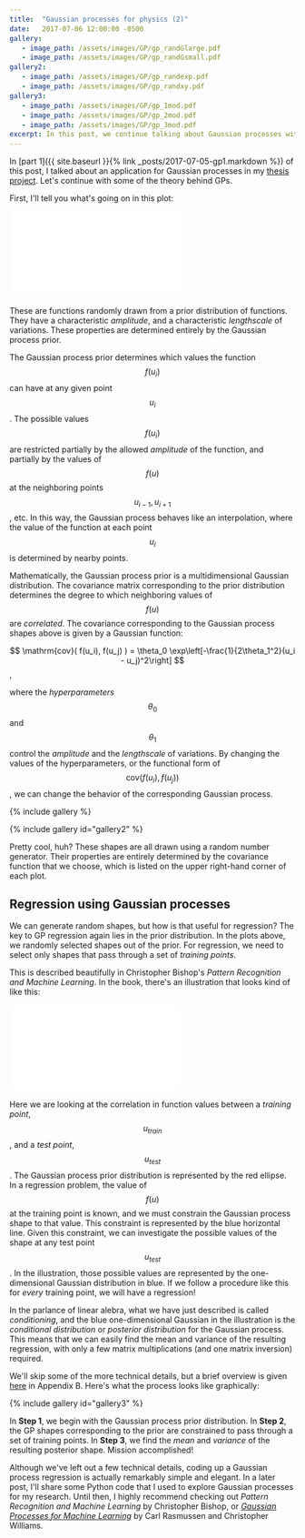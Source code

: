 ```yaml
---
title:  "Gaussian processes for physics (2)"
date:   2017-07-06 12:00:00 -0500
gallery:
   - image_path: /assets/images/GP/gp_randGlarge.pdf
   - image_path: /assets/images/GP/gp_randGsmall.pdf
gallery2:
   - image_path: /assets/images/GP/gp_randexp.pdf
   - image_path: /assets/images/GP/gp_randxy.pdf
gallery3:
   - image_path: /assets/images/GP/gp_1mod.pdf
   - image_path: /assets/images/GP/gp_2mod.pdf
   - image_path: /assets/images/GP/gp_3mod.pdf
excerpt: In this post, we continue talking about Gaussian processes with a few illustrations and a look at some of the underlying theory.
---
```


In [part 1]({{ site.baseurl }}{% link _posts/2017-07-05-gp1.markdown %}) of this post, I talked about an application for Gaussian processes in my [thesis project](https://arxiv.org/abs/1704.06142).  Let's continue with some of the theory behind GPs.

First, I'll tell you what's going on in this plot:

![pdf](/assets/images/GP/gp_randGlarge.pdf)

These are functions randomly drawn from a prior distribution of functions.  They have a characteristic *amplitude*, and a characteristic *lengthscale* of variations.  These properties are determined entirely by the Gaussian process prior.

The Gaussian process prior determines which values the function $$ f(u_i) $$ can have at any given point $$ u_i $$.  The possible values $$ f(u_i) $$ are restricted partially by the allowed *amplitude* of the function, and partially by the values of $$ f(u) $$ at the neighboring points $$ u_{i-1}, u_{i+1} $$, etc.  In this way, the Gaussian process behaves like an interpolation, where the value of the function at each point $$ u_i $$ is determined by nearby points.

Mathematically, the Gaussian process prior is a multidimensional Gaussian distribution.  The covariance matrix corresponding to the prior distribution determines the degree to which neighboring values of $$ f(u) $$ are *correlated*.  The covariance corresponding to the Gaussian process shapes above is given by a Gaussian function:

$$ \mathrm{cov}( f(u_i), f(u_j) ) = \theta_0 \exp\left[-\frac{1}{2\theta_1^2}(u_i - u_j)^2\right] $$,

where the *hyperparameters* $$ \theta_0 $$ and $$ \theta_1 $$ control the *amplitude* and the *lengthscale* of variations.  By changing the values of the hyperparameters, or the functional form of $$ \mathrm{cov}( f(u_i), f(u_j) ) $$, we can change the behavior of the corresponding Gaussian process.

{% include gallery %}

{% include gallery id="gallery2" %}

Pretty cool, huh?  These shapes are all drawn using a random number generator.  Their properties are entirely determined by the covariance function that we choose, which is listed on the upper right-hand corner of each plot.

## Regression using Gaussian processes

We can generate random shapes, but how is that useful for regression?  The key to GP regression again lies in the prior distribution.  In the plots above, we randomly selected shapes out of the prior.  For regression, we need to select only shapes that pass through a set of *training points*.

This is described beautifully in Christopher Bishop's *Pattern Recognition and Machine Learning*.  In the book, there's an illustration that looks kind of like this:

![pdf](/assets/images/GP/gp_schematic.pdf)

Here we are looking at the correlation in function values between a *training point*, $$ u_{train} $$, and a *test point*, $$ u_{test} $$.  The Gaussian process prior distribution is represented by the red ellipse.  In a regression problem, the value of $$ f(u) $$ at the training point is known, and we must constrain the Gaussian process shape to that value.  This constraint is represented by the blue horizontal line.  Given this constraint, we can investigate the possible values of the shape at any test point $$ u_{test} $$.  In the illustration, those possible values are represented by the one-dimensional Gaussian distribution in blue.  If we follow a procedure like this for *every* training point, we will have a regression!

In the parlance of linear alebra, what we have just described is called *conditioning*, and the blue one-dimensional Gaussian in the illustration is the *conditional distribution* or *posterior distribution* for the Gaussian process.  This means that we can easily find the mean and variance of the resulting regression, with only a few matrix multiplications (and one matrix inversion) required.

We'll skip some of the more technical details, but a brief overview is given [here]() in Appendix B.  Here's what the process looks like graphically:

{% include gallery id="gallery3" %}

In **Step 1**, we begin with the Gaussian process prior distribution.  In **Step 2**, the GP shapes corresponding to the prior are constrained to pass through a set of training points.  In **Step 3**, we find the *mean* and *variance* of the resulting posterior shape.  Mission accomplished!

Although we've left out a few technical details, coding up a Gaussian process regression is actually remarkably simple and elegant.  In a later post, I'll share some Python code that I used to explore Gaussian processes for my research.  Until then, I highly recommend checking out *Pattern Recognition and Machine Learning* by Christopher Bishop, or [*Gaussian Processes for Machine Learning*](http://www.gaussianprocess.org/gpml/) by Carl Rasmussen and Christopher Williams.

